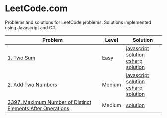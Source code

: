 # LeetCode.com

Problems and solutions for LeetCode problems. Solutions implemented using Javascript and C#.

| Problem | Level | Solution |
| -------- | -------- | --------- |
| [1. Two Sum](1/index) | Easy | [javascript solution](1/solution-1-javascript)<br/>[csharp solution](1/solution-2-csharp) |
| [2. Add Two Numbers](2/index) | Medium | [javascript solution](2/solution-1-javascript)<br/>[csharp solution](2/solution-2-csharp) |
| [3397. Maximum Number of Distinct Elements After Operations](3397/index) | Medium | [solution](3397/solution) |